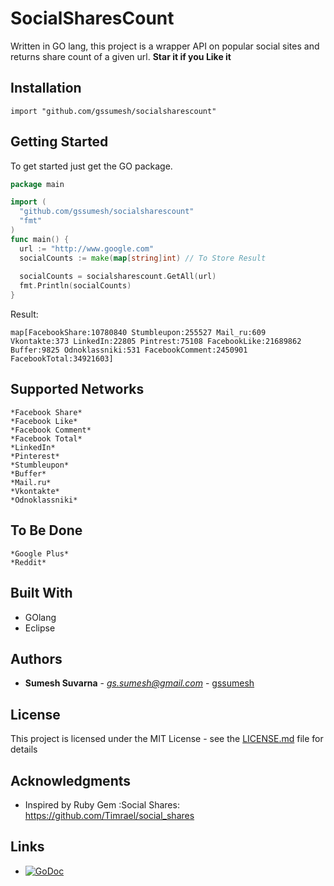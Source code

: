 # SocialSharesCount

Written in GO lang, this project is a wrapper API on popular social sites and returns share count of a given url. **Star it if you Like it**

## Installation
```
import "github.com/gssumesh/socialsharescount"

```

## Getting Started

To get started just get the GO package.

```go
package main

import ( 
  "github.com/gssumesh/socialsharescount"
  "fmt"
)
func main() {
  url := "http://www.google.com"
  socialCounts := make(map[string]int) // To Store Result
  
  socialCounts = socialsharescount.GetAll(url)
  fmt.Println(socialCounts)
}

```
Result:
```
map[FacebookShare:10780840 Stumbleupon:255527 Mail_ru:609 Vkontakte:373 LinkedIn:22805 Pintrest:75108 FacebookLike:21689862 Buffer:9825 Odnoklassniki:531 FacebookComment:2450901 FacebookTotal:34921603]

```

## Supported Networks
	*Facebook Share*
	*Facebook Like*
	*Facebook Comment*
	*Facebook Total*
	*LinkedIn*
	*Pinterest*
	*Stumbleupon*
	*Buffer*
	*Mail.ru*
	*Vkontakte*
	*Odnoklassniki*

## To Be Done
	*Google Plus*
	*Reddit*


## Built With

* GOlang
* Eclipse

## Authors

* **Sumesh Suvarna** - *gs.sumesh@gmail.com* - [gssumesh](https://github.com/gssumesh)

## License

This project is licensed under the MIT License - see the [LICENSE.md](LICENSE.md) file for details

## Acknowledgments

* Inspired by Ruby Gem :Social Shares: https://github.com/Timrael/social_shares

## Links

* [![GoDoc](https://godoc.org/github.com/gssumesh/socialsharescount?status.svg)](https://godoc.org/github.com/gssumesh/socialsharescount)
